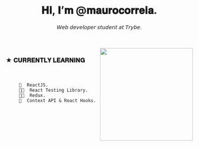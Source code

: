   <h1 align="center"> 𝐇𝐢, 𝐈’𝐦 @𝐦𝐚𝐮𝐫𝐨𝐜𝐨𝐫𝐫𝐞𝐢𝐚. </h1>
  <p  align="center">𝘞𝘦𝘣 𝘥𝘦𝘷𝘦𝘭𝘰𝘱𝘦𝘳 𝘴𝘵𝘶𝘥𝘦𝘯𝘵 𝘢𝘵 𝘛𝘳𝘺𝘣𝘦. </p>    
<br> </br>
<img align="right" height="250" widht= "450" src="https://i.kym-cdn.com/photos/images/newsfeed/001/164/611/8d0.gif">
  
###  ★ 𝐂𝐔𝐑𝐑𝐄𝐍𝐓𝐋𝐘 𝐋𝐄𝐀𝐑𝐍𝐈𝐍𝐆 <br> </br>
          ⠀⠀⠀
         🧠  ReactJS.
         🐱‍👤  React Testing Library.
         🐱‍🐉  Redux.
         🍨  Context API & React Hooks.
          ⠀⠀⠀⠀⠀
                    ⠀⠀⠀⠀⠀
<br> </br>

